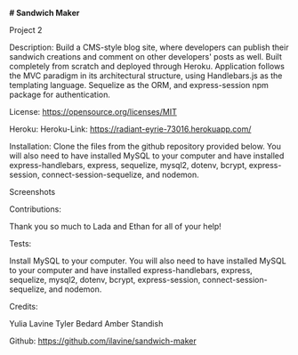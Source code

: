 
**# Sandwich Maker**

Project 2

Description:
Build a CMS-style blog site, where developers can publish their sandwich creations and comment on other developers' posts as well. Built completely from scratch and deployed through Heroku. Application follows the MVC paradigm in its architectural structure, using Handlebars.js as the templating language. Sequelize as the ORM, and express-session npm package for authentication.


License:
https://opensource.org/licenses/MIT

Heroku:
Heroku-Link: https://radiant-eyrie-73016.herokuapp.com/


Installation:
Clone the files from the github repository provided below. You will also need to have installed MySQL to your computer and have installed express-handlebars, express, sequelize, mysql2, dotenv, bcrypt, express-session, connect-session-sequelize, and nodemon.

Screenshots



Contributions:

Thank you so much to Lada and Ethan for all of your help!

Tests:

Install MySQL to your computer. You will also need to have installed MySQL to your computer and have installed express-handlebars, express, sequelize, mysql2, dotenv, bcrypt, express-session, connect-session-sequelize, and nodemon. 

Credits:

Yulia Lavine
Tyler Bedard
Amber Standish

Github: https://github.com/ilavine/sandwich-maker
